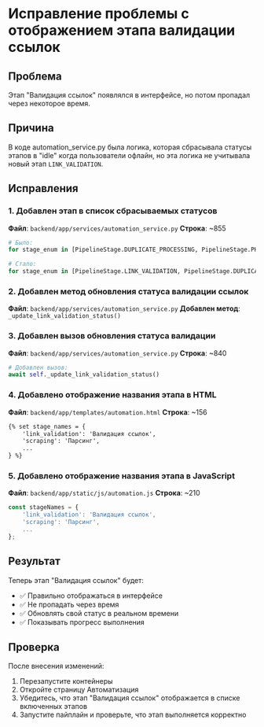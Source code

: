 # Исправление проблемы с отображением этапа валидации ссылок

## Проблема
Этап "Валидация ссылок" появлялся в интерфейсе, но потом пропадал через некоторое время.

## Причина
В коде automation_service.py была логика, которая сбрасывала статусы этапов в "idle" когда пользователи офлайн, но эта логика не учитывала новый этап `LINK_VALIDATION`.

## Исправления

### 1. Добавлен этап в список сбрасываемых статусов
**Файл**: `backend/app/services/automation_service.py`
**Строка**: ~855
```python
# Было:
for stage_enum in [PipelineStage.DUPLICATE_PROCESSING, PipelineStage.PHOTO_PROCESSING, PipelineStage.REALTOR_DETECTION]:

# Стало:
for stage_enum in [PipelineStage.LINK_VALIDATION, PipelineStage.DUPLICATE_PROCESSING, PipelineStage.PHOTO_PROCESSING, PipelineStage.REALTOR_DETECTION]:
```

### 2. Добавлен метод обновления статуса валидации ссылок
**Файл**: `backend/app/services/automation_service.py`
**Добавлен метод**: `_update_link_validation_status()`

### 3. Добавлен вызов обновления статуса валидации
**Файл**: `backend/app/services/automation_service.py`
**Строка**: ~840
```python
# Добавлен вызов:
await self._update_link_validation_status()
```

### 4. Добавлено отображение названия этапа в HTML
**Файл**: `backend/app/templates/automation.html`
**Строка**: ~156
```html
{% set stage_names = {
    'link_validation': 'Валидация ссылок',
    'scraping': 'Парсинг',
    ...
} %}
```

### 5. Добавлено отображение названия этапа в JavaScript
**Файл**: `backend/app/static/js/automation.js`
**Строка**: ~210
```javascript
const stageNames = {
    'link_validation': 'Валидация ссылок',
    'scraping': 'Парсинг',
    ...
};
```

## Результат
Теперь этап "Валидация ссылок" будет:
- ✅ Правильно отображаться в интерфейсе
- ✅ Не пропадать через время
- ✅ Обновлять свой статус в реальном времени
- ✅ Показывать прогресс выполнения

## Проверка
После внесения изменений:
1. Перезапустите контейнеры
2. Откройте страницу Автоматизация
3. Убедитесь, что этап "Валидация ссылок" отображается в списке включенных этапов
4. Запустите пайплайн и проверьте, что этап выполняется корректно 